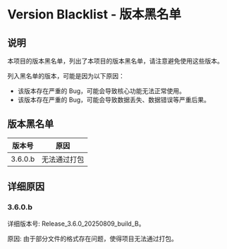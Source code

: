 # Version Blacklist - 版本黑名单

## 说明

本项目的版本黑名单，列出了本项目的版本黑名单，请注意避免使用这些版本。

列入黑名单的版本，可能是因为以下原因：

- 该版本存在严重的 Bug，可能会导致核心功能无法正常使用。
- 该版本存在严重的 Bug，可能会导致数据丢失、数据错误等严重后果。

## 版本黑名单

| 版本号     | 原因     |
|---------|--------|
| 3.6.0.b | 无法通过打包 |

## 详细原因

### 3.6.0.b

详细版本号: Release_3.6.0_20250809_build_B。

原因: 由于部分文件的格式存在问题，使得项目无法通过打包。

